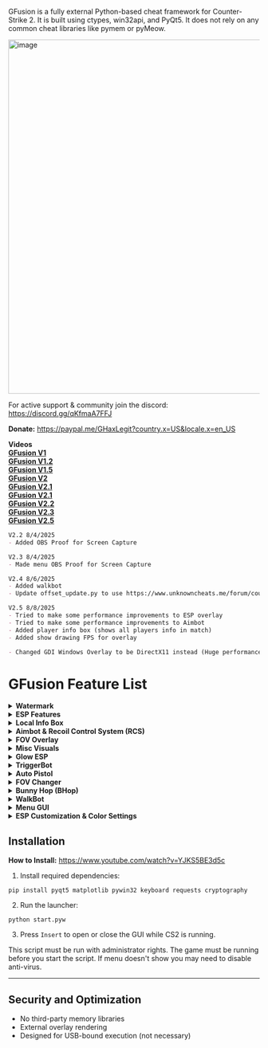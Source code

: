GFusion is a fully external Python-based cheat framework for Counter-Strike 2. It is built using ctypes, win32api, and PyQt5. It does not rely on any common cheat libraries like pymem or pyMeow.


<img width="1169" height="711" alt="image" src="https://github.com/user-attachments/assets/041e5b72-3454-4b4b-851c-cf8a6e9eb0c8" />

For active support & community join the discord: https://discord.gg/qKfmaA7FFJ

**Donate:** https://paypal.me/GHaxLegit?country.x=US&locale.x=en_US

**Videos**  
[**GFusion V1**](https://www.youtube.com/watch?v=vk7iz4ZaDlY)  
[**GFusion V1.2**](https://www.youtube.com/watch?v=qhYLK4H8oOQ)  
[**GFusion V1.5**](https://www.youtube.com/watch?v=nFDo0aIdPoE)  
[**GFusion V2**](https://www.youtube.com/watch?v=e3C_HtMf_DY)  
[**GFusion V2.1**](https://www.youtube.com/watch?v=YCy9dLPZ3qg)  
[**GFusion V2.1**](https://www.youtube.com/watch?v=YCy9dLPZ3qg)  
[**GFusion V2.2**](https://www.youtube.com/watch?v=JXbsdEL282s)  
[**GFusion V2.3**](https://www.youtube.com/watch?v=Bz0EKTYXF2k)<br>
[**GFusion V2.5**](https://www.youtube.com/watch?v=ZjwLNJX-leY)


```markdown
V2.2 8/4/2025
- Added OBS Proof for Screen Capture
```

```markdown
V2.3 8/4/2025
- Made menu OBS Proof for Screen Capture
```

```markdown
V2.4 8/6/2025
- Added walkbot
- Update offset_update.py to use https://www.unknowncheats.me/forum/counter-strike-2-a/711462-updated-cs2-dumper.html
```

```markdown
V2.5 8/8/2025
- Tried to make some performance improvements to ESP overlay
- Tried to make some performance improvements to Aimbot
- Added player info box (shows all players info in match)
- Added show drawing FPS for overlay

- Changed GDI Windows Overlay to be DirectX11 instead (Huge performance boost in visuals!)
```


# GFusion Feature List

<details>
<summary><strong>Watermark</strong></summary>

- Watermark Toggle

</details>

<details>
<summary><strong>ESP Features</strong></summary>

- OBS Proof - only works on Windows 10 build 1903+ (2019 or later)  
- Box ESP  
- Healthbar ESP  
- Armorbar ESP  
- Health Text ESP  
- Armor Text ESP  
- Flash Effect ESP  
- Scope Effect ESP  
- Skeleton ESP  
- Head ESP  
- Bone Dot ESP  
- Line ESP  
- Distance ESP  
- Name ESP  
- Weapon ESP  
- Bomb ESP  
- Money ESP  
- Spectator List  
- Velocity ESP  
- Speed ESP  
- Velocity Text ESP  
- Coordinates ESP  
- Trace ESP (with max point limit)  
- Team Filter (Enemies Only / Team Only)

</details>

<details>
<summary><strong>Local Info Box</strong></summary>

- Local Info Box Toggle  
- Background Color  
- Border Color  
- Velocity Text Color  
- Speed Text Color  
- Coordinate Text Color

</details>

<details>
<summary><strong>Aimbot & Recoil Control System (RCS)</strong></summary>

- Aimbot Enabled  
- Aim Key  
- Target Bone (name or list of bone indices)  
- Closest to Crosshair Targeting  
- Entity Cap  
- FOV Angle  
- Max Delta Angle  
- Target Switch Delay  
- Aim Start Delay  
- Downward Offset  
- DeathMatch Mode  

- Learning Mode  
- Learn Directory  
- Velocity Prediction Toggle  
- Velocity Prediction Factor  

- Smooth Base & Variation  
- Sensitivity  
- Invert Y-Axis  
- Max Mouse Move Limit  

- RCS Toggle  
- RCS Scale  
- RCS Smooth Base & Variation

</details>

<details>
<summary><strong>FOV Overlay</strong></summary>

- FOV Circle Toggle  
- Crosshair Toggle

</details>

<details>
<summary><strong>Misc Visuals</strong></summary>

- Grenade Prediction  
- NoFlash Effect Toggle

</details>

<details>
<summary><strong>Glow ESP</strong></summary>

- Glow Toggle  
- Show Enemies / Team  
- Enemy / Team Glow Colors

</details>

<details>
<summary><strong>TriggerBot</strong></summary>

- TriggerBot Enabled  
- Trigger Key  
- Cooldown  
- Shoot Teammates  
- Always On Toggle

</details>

<details>
<summary><strong>Auto Pistol</strong></summary>

- Auto Pistol Toggle  
- Activation Key  
- Fire Rate

</details>

<details>
<summary><strong>FOV Changer</strong></summary>

- FOV Changer Toggle  
- Custom Game FOV

</details>

<details>
<summary><strong>Bunny Hop (BHop)</strong></summary>

- Bunny Hop Toggle  
- AutoStrafe

</details>

<details>
<summary><strong>WalkBot</strong></summary>

- WalkBot Toggle  

</details>

<details>
<summary><strong>Menu GUI</strong></summary>

- Toggle Key: Insert

</details>

<details>
<summary><strong>ESP Customization & Color Settings</strong></summary>

- Crosshair Size & Color  
- Head ESP Size, Shape & Color  
- Bone Dot Size, Shape & Color  
- Line ESP Position & Color  
- Box ESP Color (T / CT)  
- Bone Lines Color  
- Healthbar / Armorbar Colors  
- Health / Armor Text Colors  
- Name ESP Text & Effects Color  
- Distance ESP Text Color  
- Flash / Scope Effect Colors  
- Spectator List Color  
- Weapon ESP Text Color  
- FOV Overlay Color  
- Trace ESP Color  
- Velocity ESP & Text Colors  
- Speed ESP Text Color  
- Coordinates ESP Text Color  
- Money ESP Text Color

</details>






## Installation

**How to Install:** https://www.youtube.com/watch?v=YJKS5BE3d5c

1. Install required dependencies:
```
pip install pyqt5 matplotlib pywin32 keyboard requests cryptography
````

2. Run the launcher:

```
python start.pyw
```

3. Press `Insert` to open or close the GUI while CS2 is running.

This script must be run with administrator rights. The game must be running before you start the script.
If menu doesn't show you may need to disable anti-virus.

---

## Security and Optimization

* No third-party memory libraries
* External overlay rendering
* Designed for USB-bound execution (not necessary)
